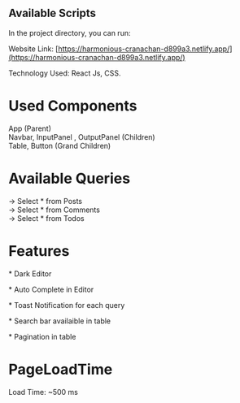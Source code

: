 ## Available Scripts

In the project directory, you can run:

Website Link: [https://harmonious-cranachan-d899a3.netlify.app/](https://harmonious-cranachan-d899a3.netlify.app/)

Technology Used: React Js, CSS.

<h1>Used Components</h1>
App (Parent) <br>
Navbar, InputPanel , OutputPanel (Children) <br>
Table, Button (Grand Children)

<h1>Available Queries</h1>
-> Select * from Posts<br>
-> Select * from Comments<br>
-> Select * from Todos

<h1>Features</h1>
<p>* Dark Editor</p>
<p>* Auto Complete in Editor</p>
<p>* Toast Notification for each query</p>
<p>* Search bar availaible in table</p>
<p>* Pagination in table</p>

<h1>PageLoadTime</h1>

<p>Load Time: ~500 ms</p>


